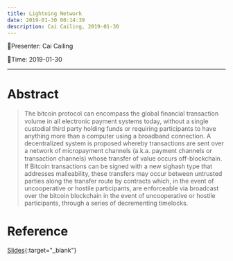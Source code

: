 ```yaml
---
title: Lightning Network
date: 2019-01-30 00:14:39
description: Cai Cailing, 2019-01-30
---
```


<!-- more -->

:tada:Presenter: Cai Cailing

:tada:Time: 2019-01-30

---
# Abstract
> The bitcoin protocol can encompass the global ﬁnancial transaction volume in all electronic payment systems today, without a single custodial third party holding funds or requiring participants to have anything more than a computer using a broadband connection. A decentralized system is proposed whereby transactions are sent over a network of micropayment channels (a.k.a. payment channels or transaction channels) whose transfer of value occurs oﬀ-blockchain. If Bitcoin transactions can be signed with a new sighash type that addresses malleability, these transfers may occur between untrusted parties along the transfer route by contracts which, in the event of uncooperative or hostile participants, are enforceable via broadcast over the bitcoin blockchain in the event of uncooperative or hostile participants, through a series of decrementing timelocks. 

# Reference 
[Slides]({{site.url}}/assets/pdf/LightningNetwork.pdf){:target="_blank"}


